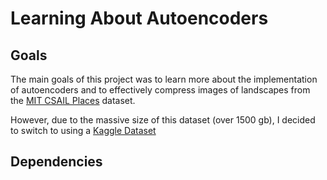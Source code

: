 # Learning About Autoencoders
## Goals
The main goals of this project was to learn more about the implementation of autoencoders
and to effectively compress images of landscapes from the [MIT CSAIL Places](http://places.csail.mit.edu) dataset.

However, due to the massive size of this dataset (over 1500 gb), I decided to switch to using a [Kaggle Dataset](https://www.kaggle.com/jessicali9530/celeba-dataset)

## Dependencies

